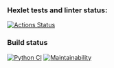 ### Hexlet tests and linter status:
[![Actions Status](https://github.com/Artlyne/python-project-lvl3/workflows/hexlet-check/badge.svg)](https://github.com/Artlyne/python-project-lvl3/actions)
### Build status
[![Python CI](https://github.com/Artlyne/python-project-lvl3/actions/workflows/pyci.yml/badge.svg)](https://github.com/Artlyne/python-project-lvl3/actions/workflows/pyci.yml)
[![Maintainability](https://api.codeclimate.com/v1/badges/f10f45be48ddd85e49de/maintainability)](https://codeclimate.com/github/Artlyne/python-project-lvl33/maintainability)
